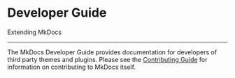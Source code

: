 # Developer Guide

Extending MkDocs

---

The MkDocs Developer Guide provides documentation for developers of third
party themes and plugins. Please see the [Contributing Guide] for information
on contributing to MkDocs itself.

[Contributing Guide]: ../about/contributing.md